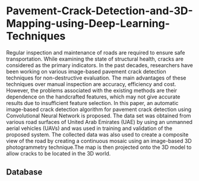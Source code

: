 # Pavement-Crack-Detection-and-3D-Mapping-using-Deep-Learning-Techniques

Regular inspection and maintenance of roads are required to ensure safe transportation. While examining the state of structural health, cracks are considered as the primary indicators. In the past decades, researchers have been working on various image-based pavement crack detection techniques for non-destructive evaluation. The main advantages of these techniques over manual inspection are accuracy, efficiency and cost. However, the problems associated with the existing methods are their dependence on the handcrafted features, which may not give accurate results due to insufficient feature selection. In this paper, an automatic image-based crack detection algorithm for pavement crack detection using Convolutional Neural Network is proposed. The data set was obtained from various road surfaces of United Arab Emirates (UAE) by using an unmanned aerial vehicles (UAVs) and was used in training and validation of the proposed system. The collected data was also used to create a composite view of the road by creating a continuous mosaic using an image-based 3D photogrammetry technique.The map is then projected onto the 3D model to allow cracks to be located in the 3D world.


## Database

